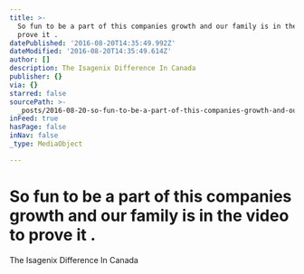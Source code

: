 ```yaml
---
title: >-
  So fun to be a part of this companies growth and our family is in the video to
  prove it . 
datePublished: '2016-08-20T14:35:49.992Z'
dateModified: '2016-08-20T14:35:49.614Z'
author: []
description: The Isagenix Difference In Canada
publisher: {}
via: {}
starred: false
sourcePath: >-
  _posts/2016-08-20-so-fun-to-be-a-part-of-this-companies-growth-and-our-family.md
inFeed: true
hasPage: false
inNav: false
_type: MediaObject

---
```

# So fun to be a part of this companies growth and our family is in the video to prove it . 

The Isagenix Difference In Canada